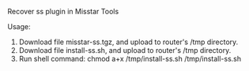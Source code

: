 Recover ss plugin in Misstar Tools

Usage:
1. Download file misstar-ss.tgz, and upload to router's /tmp directory.
2. Download file install-ss.sh, and upload to router's /tmp directory.
3. Run shell command: 
   chmod a+x /tmp/install-ss.sh
   /tmp/install-ss.sh
